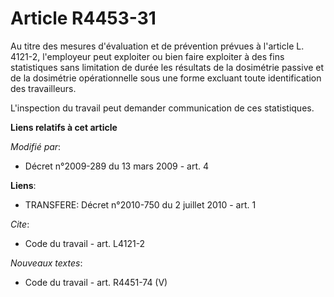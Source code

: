 # Article R4453-31

Au titre des mesures d'évaluation et de prévention prévues à l'article L. 4121-2, l'employeur peut exploiter ou bien faire
exploiter à des fins statistiques sans limitation de durée les résultats de la dosimétrie passive et de la dosimétrie
opérationnelle sous une forme excluant toute identification des travailleurs.

L'inspection du travail peut demander communication de ces statistiques.

**Liens relatifs à cet article**

_Modifié par_:

  - Décret n°2009-289 du 13 mars 2009 - art. 4

**Liens**:

  - TRANSFERE: Décret n°2010-750 du 2 juillet 2010 - art. 1

_Cite_:

  - Code du travail - art. L4121-2

_Nouveaux textes_:

  - Code du travail - art. R4451-74 (V)

